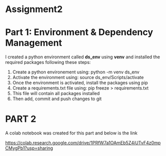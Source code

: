 # Assignment2
# Part 1: Environment & Dependency Management
I created a python environment called **ds_env** using **venv** and installed the required packages following these steps:
1. Create a python environement using: python -m venv ds_env
2. Activate the environment using: source ds_env/Scripts/activate
3. Once the environment is activated, install the packages using pip
4. Create a requirements.txt file using: pip freeze > requirements.txt
5. This file will contain all packages installed
6. Then add, commit and push changes to git

# PART 2

A colab notebook was created for this part and below is the link

https://colab.research.google.com/drive/1PRfW7a1OAmEb5Z4iUTvF4z0mpCMygPb1?usp=sharing
